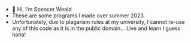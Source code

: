 - 👋 Hi, I’m Spencer Weald
- These are some programs I made over summer 2023.
- Unfortunately, due to plagarism rules at my university, I cannot re-use any of this code as it is in the public domain... Live and learn I guess haha!
